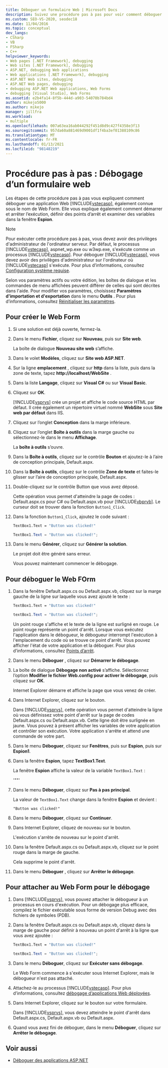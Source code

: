 ```yaml
---
title: Déboguer un formulaire Web | Microsoft Docs
description: Suivez une procédure pas à pas pour voir comment déboguer une application Web ASP.NET (Web Form), notamment comment définir des points d’arrêt et examiner des variables.
ms.custom: SEO-VS-2020, seodec18
ms.date: 11/04/2016
ms.topic: conceptual
dev_langs:
- CSharp
- VB
- FSharp
- C++
helpviewer_keywords:
- Web pages [.NET Framework], debugging
- Web sites [.NET Framework], debugging
- ASP.NET, debugging Web applications
- Web applications [.NET Framework], debugging
- ASP.NET Web sites, debugging
- ASP.NET Web pages, debugging
- debugging ASP.NET Web applications, Web Forms
- debugging [Visual Studio], Web Forms
ms.assetid: e2b4fa14-8f5b-444d-a903-54070b784bd4
author: mikejo5000
ms.author: mikejo
manager: jillfra
ms.workload:
- multiple
ms.openlocfilehash: 007a63ea16ab044292f451d8d9c427f4358e3f13
ms.sourcegitcommit: 957da60a881469d9001df1f4ba3ef01388109c86
ms.translationtype: MT
ms.contentlocale: fr-FR
ms.lasthandoff: 01/13/2021
ms.locfileid: "98148219"
---
```

# <a name="walkthrough-debugging-a-web-form"></a>Procédure pas à pas : Débogage d’un formulaire web
Les étapes de cette procédure pas à pas vous expliquent comment déboguer une application Web [!INCLUDE[vstecasp](../code-quality/includes/vstecasp_md.md)], également connue sous le nom de Web Form. Elle vous explique également comment démarrer et arrêter l’exécution, définir des points d’arrêt et examiner des variables dans la fenêtre **Espion**.

> [!NOTE]
> Pour exécuter cette procédure pas à pas, vous devez avoir des privilèges d'administrateur de l'ordinateur serveur. Par défaut, le processus [!INCLUDE[vstecasp](../code-quality/includes/vstecasp_md.md)], aspnet_wp.exe ou w3wp.exe, s'exécute comme un processus [!INCLUDE[vstecasp](../code-quality/includes/vstecasp_md.md)]. Pour déboguer [!INCLUDE[vstecasp](../code-quality/includes/vstecasp_md.md)], vous devez avoir des privilèges d'administrateur sur l'ordinateur où [!INCLUDE[vstecasp](../code-quality/includes/vstecasp_md.md)] s'exécute. Pour plus d’informations, consultez [Configuration système requise](../debugger/aspnet-debugging-system-requirements.md).

Selon vos paramètres actifs ou votre édition, les boîtes de dialogue et les commandes de menu affichées peuvent différer de celles qui sont décrites dans l'aide. Pour modifier vos paramètres, choisissez **Paramètres d'importation et d'exportation** dans le menu **Outils** . Pour plus d’informations, consultez [Réinitialiser les paramètres](../ide/environment-settings.md#reset-settings).

## <a name="to-create-the-web-form"></a>Pour créer le Web Form

1. Si une solution est déjà ouverte, fermez-la.

2. Dans le menu **Fichier**, cliquez sur **Nouveau**, puis sur **Site web**.

    La boîte de dialogue **Nouveau site web** s’affiche.

3. Dans le volet **Modèles**, cliquez sur **Site web ASP.NET**.

4. Sur la ligne **emplacement** , cliquez sur **http** dans la liste, puis dans la zone de texte, tapez **http://localhost/WebSite** .

5. Dans la liste **Langage**, cliquez sur **Visual C#** ou sur **Visual Basic**.

6. Cliquez sur **OK**.

    [!INCLUDE[vsprvs](../code-quality/includes/vsprvs_md.md)] crée un projet et affiche le code source HTML par défaut. Il crée également un répertoire virtuel nommé **WebSite** sous **Site web par défaut** dans IIS.

7. Cliquez sur l’onglet **Conception** dans la marge inférieure.

8. Cliquez sur l’onglet **Boîte à outils** dans la marge gauche ou sélectionnez-le dans le menu **Affichage**.

    La **boîte à outils** s’ouvre.

9. Dans la **Boîte à outils**, cliquez sur le contrôle **Bouton** et ajoutez-le à l’aire de conception principale, Default.aspx.

10. Dans la **Boîte à outils**, cliquez sur le contrôle **Zone de texte** et faites-le glisser sur l’aire de conception principale, Default.aspx.

11. Double-cliquez sur le contrôle Button que vous avez déposé.

     Cette opération vous permet d'atteindre la page de codes : Default.aspx.cs pour C# ou Default.aspx.vb pour [!INCLUDE[vbprvb](../code-quality/includes/vbprvb_md.md)]. Le curseur doit se trouver dans la fonction `Button1_Click`.

12. Dans la fonction `Button1_Click`, ajoutez le code suivant :

    ```vb
    TextBox1.Text = "Button was clicked!"
    ```

    ```csharp
    TextBox1.Text = "Button was clicked!";
    ```

13. Dans le menu **Générer**, cliquez sur **Générer la solution**.

     Le projet doit être généré sans erreur.

     Vous pouvez maintenant commencer le débogage.

## <a name="to-debug-the-web-form"></a>Pour déboguer le Web FOrm

1. Dans la fenêtre Default.aspx.cs ou Default.aspx.vb, cliquez sur la marge gauche de la ligne sur laquelle vous avez ajouté le texte :

   ```vb
   TextBox1.Text = "Button was clicked!"
   ```

   ```csharp
   textBox1.Text = "Button was clicked!";
   ```

    Un point rouge s'affiche et le texte de la ligne est surligné en rouge. Le point rouge représente un point d'arrêt. Lorsque vous exécutez l'application dans le débogueur, le débogueur interrompt l'exécution à l'emplacement du code où se trouve ce point d'arrêt. Vous pouvez afficher l'état de votre application et la déboguer. Pour plus d’informations, consultez [Points d’arrêt](/previous-versions/ktf38f66(v=vs.100)).

2. Dans le menu **Déboguer** , cliquez sur **Démarrer le débogage**.

3. La boîte de dialogue **Débogage non activé** s’affiche. Sélectionnez l’option **Modifier le fichier Web.config pour activer le débogage**, puis cliquez sur **OK**.

    Internet Explorer démarre et affiche la page que vous venez de créer.

4. Dans Internet Explorer, cliquez sur le bouton.

    Dans [!INCLUDE[vsprvs](../code-quality/includes/vsprvs_md.md)], cette opération vous permet d'atteindre la ligne où vous définissez votre point d'arrêt sur la page de codes Default.aspx.cs ou Default.aspx.vb. Cette ligne doit être surlignée en jaune. Vous pouvez à présent afficher les variables de votre application et contrôler son exécution. Votre application s'arrête et attend une commande de votre part.

5. Dans le menu **Déboguer**, cliquez sur **Fenêtres**, puis sur **Espion**, puis sur **Espion1**.

6. Dans la fenêtre **Espion**, tapez **TextBox1.Text**.

    La fenêtre **Espion** affiche la valeur de la variable `TextBox1.Text` :

   '""'

7. Dans le menu **Déboguer**, cliquez sur **Pas à pas principal**.

    La valeur de `TextBox1.Text` change dans la fenêtre **Espion** et devient :

   `"Button was clicked!"`

8. Dans le menu **Déboguer**, cliquez sur **Continuer**.

9. Dans Internet Explorer, cliquez de nouveau sur le bouton.

     L'exécution s'arrête de nouveau sur le point d'arrêt.

10. Dans la fenêtre Default.aspx.cs ou Default.aspx.vb, cliquez sur le point rouge dans la marge de gauche.

     Cela supprime le point d'arrêt.

11. Dans le menu **Déboguer** , cliquez sur **Arrêter le débogage**.

## <a name="to-attach-to-the-web-form-for-debugging"></a>Pour attacher au Web Form pour le débogage

1. Dans [!INCLUDE[vsprvs](../code-quality/includes/vsprvs_md.md)], vous pouvez attacher le débogueur à un processus en cours d'exécution. Pour un débogage plus efficace, compilez le fichier exécutable sous forme de version Debug avec des fichiers de symboles (PDB).

2. Dans la fenêtre Default.aspx.cs ou Default.aspx.vb, cliquez dans la marge de gauche pour définir à nouveau un point d'arrêt à la ligne que vous avez ajoutée :

   ```vb
   TextBox1.Text = "Button was clicked!"
   ```

   ```csharp
   textBox1.Text = "Button was clicked!";
   ```

3. Dans le menu **Déboguer**, cliquez sur **Exécuter sans débogage**.

    Le Web Form commence à s'exécuter sous Internet Explorer, mais le débogueur n'est pas attaché.

4. Attachez-le au processus [!INCLUDE[vstecasp](../code-quality/includes/vstecasp_md.md)]. Pour plus d’informations, consultez [débogage d’applications Web déployées](../debugger/debugging-deployed-web-applications.md).

5. Dans Internet Explorer, cliquez sur le bouton sur votre formulaire.

    Dans [!INCLUDE[vsprvs](../code-quality/includes/vsprvs_md.md)], vous devez atteindre le point d'arrêt dans Default.aspx.cs, Default.aspx.vb ou Default.aspx.

6. Quand vous avez fini de déboguer, dans le menu **Déboguer**, cliquez sur **Arrêter le débogage**.

## <a name="see-also"></a>Voir aussi

- [Déboguer des applications ASP.NET](../debugger/how-to-enable-debugging-for-aspnet-applications.md)